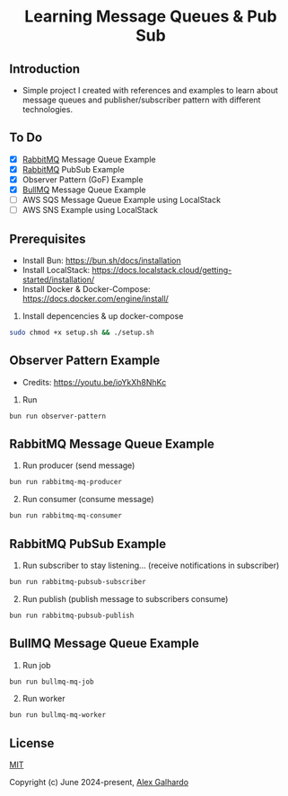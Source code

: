 <div align="center">
	<h1 align="center">Learning Message Queues & Pub Sub</h1>
</div>

## Introduction

- Simple project I created with references and examples to learn about message queues and publisher/subscriber pattern with different technologies.

## To Do

- [x] [RabbitMQ](https://www.rabbitmq.com/) Message Queue Example
- [x] [RabbitMQ](https://www.rabbitmq.com/) PubSub Example
- [x] Observer Pattern (GoF) Example
- [x] [BullMQ](https://bullmq.io/) Message Queue Example
- [ ] AWS SQS Message Queue Example using LocalStack
- [ ] AWS SNS Example using LocalStack

## Prerequisites
- Install Bun: <https://bun.sh/docs/installation>
- Install LocalStack: <https://docs.localstack.cloud/getting-started/installation/>
- Install Docker & Docker-Compose: <https://docs.docker.com/engine/install/>

1. Install depencencies & up docker-compose
```bash
sudo chmod +x setup.sh && ./setup.sh
```

## Observer Pattern Example

- Credits: <https://youtu.be/ioYkXh8NhKc>

1. Run
```bash
bun run observer-pattern
```

## RabbitMQ Message Queue Example

1. Run producer (send message)
```bash
bun run rabbitmq-mq-producer
```

2. Run consumer (consume message)
```bash
bun run rabbitmq-mq-consumer
```

## RabbitMQ PubSub Example

1. Run subscriber to stay listening... (receive notifications in subscriber)
```bash
bun run rabbitmq-pubsub-subscriber
```

2. Run publish (publish message to subscribers consume)
```bash
bun run rabbitmq-pubsub-publish
```

## BullMQ Message Queue Example

1. Run job
```bash
bun run bullmq-mq-job
```

2. Run worker
```bash
bun run bullmq-mq-worker
```

## License

[MIT](http://opensource.org/licenses/MIT)

Copyright (c) June 2024-present, [Alex Galhardo](https://github.com/AlexGalhardo)
